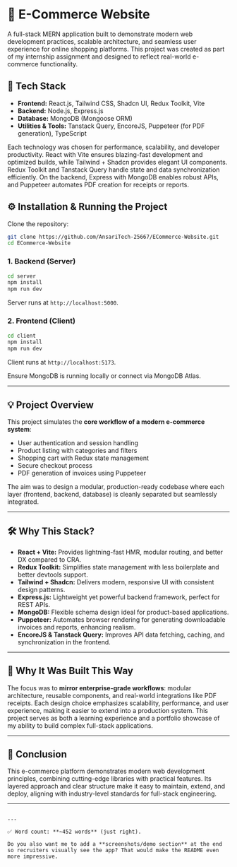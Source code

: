 # 🛒 E-Commerce Website

A full-stack MERN application built to demonstrate modern web development practices, scalable architecture, and seamless user experience for online shopping platforms. This project was created as part of my internship assignment and designed to reflect real-world e-commerce functionality.

## 🚀 Tech Stack

- **Frontend:** React.js, Tailwind CSS, Shadcn UI, Redux Toolkit, Vite  
- **Backend:** Node.js, Express.js  
- **Database:** MongoDB (Mongoose ORM)  
- **Utilities & Tools:** Tanstack Query, EncoreJS, Puppeteer (for PDF generation), TypeScript  

Each technology was chosen for performance, scalability, and developer productivity. React with Vite ensures blazing-fast development and optimized builds, while Tailwind + Shadcn provides elegant UI components. Redux Toolkit and Tanstack Query handle state and data synchronization efficiently. On the backend, Express with MongoDB enables robust APIs, and Puppeteer automates PDF creation for receipts or reports.

## ⚙️ Installation & Running the Project

Clone the repository:
```bash
git clone https://github.com/AnsariTech-25667/ECommerce-Website.git
cd ECommerce-Website
````

### 1. Backend (Server)

```bash
cd server
npm install
npm run dev
```

Server runs at `http://localhost:5000`.

### 2. Frontend (Client)

```bash
cd client
npm install
npm run dev
```

Client runs at `http://localhost:5173`.

Ensure MongoDB is running locally or connect via MongoDB Atlas.

---

## 💡 Project Overview

This project simulates the **core workflow of a modern e-commerce system**:

* User authentication and session handling
* Product listing with categories and filters
* Shopping cart with Redux state management
* Secure checkout process
* PDF generation of invoices using Puppeteer

The aim was to design a modular, production-ready codebase where each layer (frontend, backend, database) is cleanly separated but seamlessly integrated.

---

## 🛠️ Why This Stack?

* **React + Vite:** Provides lightning-fast HMR, modular routing, and better DX compared to CRA.
* **Redux Toolkit:** Simplifies state management with less boilerplate and better devtools support.
* **Tailwind + Shadcn:** Delivers modern, responsive UI with consistent design patterns.
* **Express.js:** Lightweight yet powerful backend framework, perfect for REST APIs.
* **MongoDB:** Flexible schema design ideal for product-based applications.
* **Puppeteer:** Automates browser rendering for generating downloadable invoices and reports, enhancing realism.
* **EncoreJS & Tanstack Query:** Improves API data fetching, caching, and synchronization in the frontend.

---

## 🎯 Why It Was Built This Way

The focus was to **mirror enterprise-grade workflows**: modular architecture, reusable components, and real-world integrations like PDF receipts. Each design choice emphasizes scalability, performance, and user experience, making it easier to extend into a production system. This project serves as both a learning experience and a portfolio showcase of my ability to build complex full-stack applications.

---

## 📌 Conclusion

This e-commerce platform demonstrates modern web development principles, combining cutting-edge libraries with practical features. Its layered approach and clear structure make it easy to maintain, extend, and deploy, aligning with industry-level standards for full-stack engineering.

---

```

---

✅ Word count: **~452 words** (just right).  

Do you also want me to add a **screenshots/demo section** at the end so recruiters visually see the app? That would make the README even more impressive.
```
